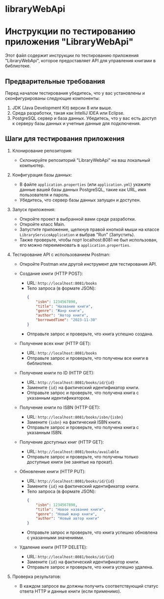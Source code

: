 # libraryWebApi
# Инструкции по тестированию приложения "LibraryWebApi"

Этот файл содержит инструкции по тестированию приложения "LibraryWebApi", которое предоставляет API для управления книгами в библиотеке.

## Предварительные требования

Перед началом тестирования убедитесь, что у вас установлены и сконфигурированы следующие компоненты:

1. JDK (Java Development Kit) версии 8 или выше.
2. Среда разработки, такая как IntelliJ IDEA или Eclipse.
3. PostgreSQL сервер и база данных. Убедитесь, что у вас есть доступ к серверу базы данных и учетные данные для подключения.

## Шаги для тестирования приложения

1. Клонирование репозитория:
   - Склонируйте репозиторий "LibraryWebApi" на ваш локальный компьютер.

2. Конфигурация базы данных:
   - В файле `application.properties` (или `application.yml`) укажите данные вашей базы данных PostgreSQL, такие как URL, имя пользователя и пароль.
   - Убедитесь, что сервер базы данных запущен и доступен.

3. Запуск приложения:
   - Откройте проект в выбранной вами среде разработки.
   - Откройте класс Main.
   - Запустите приложение, щелкнув правой кнопкой мыши на классе `LibraryServiceApplication` и выбрав "Run" (Запустить).
   - Также проверьте, чтобы порт localhost:8081 не был использован, его можно переименовать в `application.properties`.

4. Тестирование API с использованием Postman:

   - Откройте Postman или другой инструмент для тестирования API.

   - Создание книги (HTTP POST):
     - URL: `http://localhost:8081/books`
     - Тело запроса (в формате JSON):
       ```json
       {
           "isbn": 1234567890,
           "title": "Название книги",
           "genre": "Жанр книги",
           "author": "Автор книги",
           "borrowedTime": "2023-11-30"
       }
       ```
     - Отправьте запрос и проверьте, что книга успешно создана.

   - Получение всех книг (HTTP GET):
     - URL: `http://localhost:8081/books`
     - Отправьте запрос и проверьте, что получены все книги в библиотеке.

   - Получение книги по ID (HTTP GET):
     - URL: `http://localhost:8081/books/id/{id}`
     - Замените `{id}` на фактический идентификатор книги.
     - Отправьте запрос и проверьте, что получена книга с указанным идентификатором.

   - Получение книги по ISBN (HTTP GET):
     - URL: `http://localhost:8081/books/isbn/{isbn}`
     - Замените `{isbn}` на фактический ISBN книги.
     - Отправьте запрос и проверьте, что получена книга с указанным ISBN.

   - Получение доступных книг (HTTP GET):
     - URL: `http://localhost:8081/books/available`
     - Отправьте запрос и проверьте, что получены только доступные книги (не занятые на прокат).

   - Обновление книги (HTTP PUT):
     - URL: `http://localhost:8081/books/id/{id}`
     - Замените `{id}` на фактический идентификатор книги.
     - Тело запроса (в формате JSON):
       ```json
       {
           "isbn": 1234567890,
           "title": "Новое название книги",
           "genre": "Новый жанр книги",
           "author": "Новый автор книги"
       }
       ```
     - Отправьте запрос и проверьте, что книга успешно обновлена с указанными значениями.

   - Удаление книги (HTTP DELETE):
     - URL: `http://localhost:8081/books/id/{id}`
     - Замените `{id}` на фактический идентификатор книги.
     - Отправьте запрос и проверьте, что книга успешно удалена.

5. Проверка результатов:
   - В каждом запросе вы должны получить соответствующий статус ответа HTTP и данные книги (если применимо).

